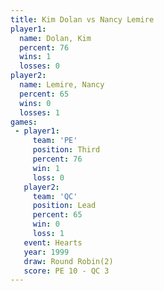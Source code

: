 ```yaml
---
title: Kim Dolan vs Nancy Lemire
player1:             
  name: Dolan, Kim   
  percent: 76        
  wins: 1            
  losses: 0          
player2:             
  name: Lemire, Nancy
  percent: 65        
  wins: 0            
  losses: 1          
games:
 - player1:         
     team: 'PE'     
     position: Third
     percent: 76    
     win: 1         
     loss: 0        
   player2:        
     team: 'QC'    
     position: Lead
     percent: 65   
     win: 0        
     loss: 1       
   event: Hearts       
   year: 1999          
   draw: Round Robin(2)
   score: PE 10 - QC 3 
---
```

